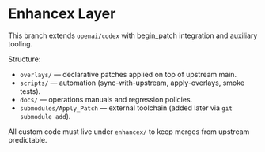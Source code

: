 # Enhancex Layer

This branch extends `openai/codex` with begin_patch integration and auxiliary tooling.

Structure:

- `overlays/` — declarative patches applied on top of upstream main.
- `scripts/` — automation (sync-with-upstream, apply-overlays, smoke tests).
- `docs/` — operations manuals and regression policies.
- `submodules/Apply_Patch` — external toolchain (added later via `git submodule add`).

All custom code must live under `enhancex/` to keep merges from upstream predictable.

